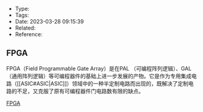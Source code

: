 * Type:
* Tags:
* Date: 2023-03-28 09:15:39
* Related:
* Reference:[]()

## FPGA
FPGA（Field Programmable Gate Array）是在PAL （可编程阵列逻辑）、GAL（通用阵列逻辑）等可编程器件的基础上进一步发展的产物。它是作为专用集成电路（[[ASIC#ASIC|ASIC]]）领域中的一种半定制电路而出现的，既解决了定制电路的不足，又克服了原有可编程器件门电路数有限的缺点。

[FPGA](https://baike.baidu.com/item/FPGA/935826?fromModule=lemma_inlink)